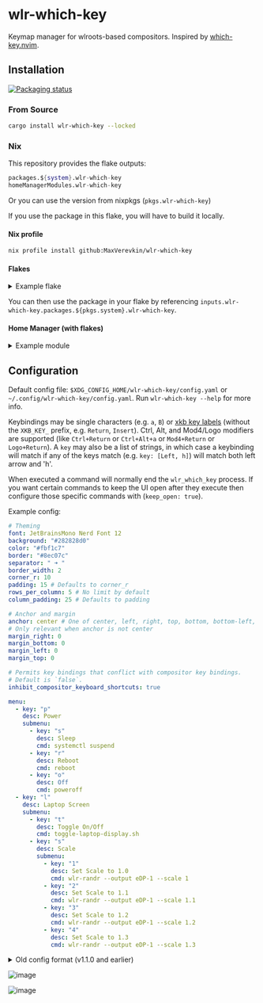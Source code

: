 # wlr-which-key

Keymap manager for wlroots-based compositors. Inspired by [which-key.nvim](https://github.com/folke/which-key.nvim).

## Installation

[![Packaging status](https://repology.org/badge/vertical-allrepos/wlr-which-key.svg)](https://repology.org/project/wlr-which-key/versions)

### From Source

```sh
cargo install wlr-which-key --locked
```

### Nix

This repository provides the flake outputs:
```nix
packages.${system}.wlr-which-key
homeManagerModules.wlr-which-key
```
Or you can use the version from nixpkgs (`pkgs.wlr-which-key`)

If you use the package in this flake, you will have to build it locally.

#### Nix profile

```sh
nix profile install github:MaxVerevkin/wlr-which-key
```

#### Flakes

<details>
  <summary>Example flake</summary>

  ```nix
    {
      inputs = {
        # other inputs...      
        wlr-which-key = {
          url = "github:MaxVerevkin/wlr-which-key";
          # Optionally, pin the nixpkgs version to the one in your flake:
          inputs.nixpkgs.follows = "nixpkgs"; # Replace "nixpkgs" with the name of your nixpkgs flake input
        };
      };
      
      # the rest of your flake, outputs, etc ...
    }
  ```
</details>

You can then use the package in your flake by referencing `inputs.wlr-which-key.packages.${pkgs.system}.wlr-which-key`.

#### Home Manager (with flakes)

<details>
  <summary>Example module</summary>

  ```nix
  {
    pkgs,
    inputs,
    ...
  }:
  {
    imports = [
      inputs.wlr-which-key.homeManagerModules.wlr-which-key
    ];
    programs.wlr-which-key = {
      enable = true;
      package = inputs.wlr-which-key.${pkgs.system}.wlr-which-key; # Optional, the default is the package the flake provides
      # The following is equivelent to the example config, but in nix
      settings = {
        font = "JetBrainsMono Nerd Font 12";
        background = "#282828d0";
        color = "#fbf1c7";
        border = "#8ec07c";
        separator = " ➜ ";
        border_width = 2;
        corner_r = 10;
        padding = 15; 
        rows_per_column = 5;
        column_padding = 25;

        anchor = "center";
        margin_right = 0;
        margin_bottom = 0;
        margin_left = 0;
        margin_top = 0;

        inhibit_compositor_keyboard_shortcuts = true;

        menu = [
          {
            key = "p";
            desc = "Power";
            submenu = [
              {
                key = "s";
                desc = "Sleep";
                cmd = "systemctl suspend";
              }
              {
                key = "r";
                desc = "Reboot";
                cmd = "reboot";
              }
              {
                key = "o";
                desc = "Off";
                cmd = "poweroff";
              }
            ];
          }
          {
            key = "l";
            desc = "Laptop Screen";
            submenu = [
              {
                key = "t";
                desc = "Toggle On/Off";
                cmd = "toggle-laptop-display.sh";
              }
              {
                key = "s";
                desc = "Scale";
                submenu = [
                  {
                    key = "1";
                    desc = "Set Scale to 1.0";
                    cmd = "wlr-randr --output eDP-1 --scale 1";
                  }
                  {
                    key = "2";
                    desc = "Set Scale to 1.1";
                    cmd = "wlr-randr --output eDP-1 --scale 1.1";
                  }
                  {
                    key = "3";
                    desc = "Set Scale to 1.2";
                    cmd = "wlr-randr --output eDP-1 --scale 1.2";
                  }
                  {
                    key = "4";
                    desc = "Set Scale to 1.3";
                    cmd = "wlr-randr --output eDP-1 --scale 1.3";
                  }
                ];
              }
            ];
          }
        ];
      };
    };
  }
  ```
</details>

## Configuration

Default config file: `$XDG_CONFIG_HOME/wlr-which-key/config.yaml` or `~/.config/wlr-which-key/config.yaml`. Run `wlr-which-key --help` for more info.

Keybindings may be single characters (e.g. `a`, `B`) or [xkb key labels](https://github.com/xkbcommon/libxkbcommon/blob/master/include/xkbcommon/xkbcommon-keysyms.h) (without the `XKB_KEY_` prefix, e.g. `Return`, `Insert`). Ctrl, Alt, and Mod4/Logo modifiers are supported (like `Ctrl+Return` or `Ctrl+Alt+a` or `Mod4+Return` or `Logo+Return`). A `key` may also be a list of strings, in which case a keybinding will match if any of the keys match (e.g. `key: [Left, h]`) will match both left arrow and 'h'.

When executed a command will normally end the `wlr_which_key` process. If you want certain commands to keep the UI open after they execute then
configure those specific commands with (`keep_open: true`).

Example config:

```yaml
# Theming
font: JetBrainsMono Nerd Font 12
background: "#282828d0"
color: "#fbf1c7"
border: "#8ec07c"
separator: " ➜ "
border_width: 2
corner_r: 10
padding: 15 # Defaults to corner_r
rows_per_column: 5 # No limit by default
column_padding: 25 # Defaults to padding

# Anchor and margin
anchor: center # One of center, left, right, top, bottom, bottom-left, top-left, etc.
# Only relevant when anchor is not center
margin_right: 0
margin_bottom: 0
margin_left: 0
margin_top: 0

# Permits key bindings that conflict with compositor key bindings.
# Default is `false`.
inhibit_compositor_keyboard_shortcuts: true

menu:
  - key: "p"
    desc: Power
    submenu:
      - key: "s"
        desc: Sleep
        cmd: systemctl suspend
      - key: "r"
        desc: Reboot
        cmd: reboot
      - key: "o"
        desc: Off
        cmd: poweroff
  - key: "l"
    desc: Laptop Screen
    submenu:
      - key: "t"
        desc: Toggle On/Off
        cmd: toggle-laptop-display.sh
      - key: "s"
        desc: Scale
        submenu:
          - key: "1"
            desc: Set Scale to 1.0
            cmd: wlr-randr --output eDP-1 --scale 1
          - key: "2"
            desc: Set Scale to 1.1
            cmd: wlr-randr --output eDP-1 --scale 1.1
          - key: "3"
            desc: Set Scale to 1.2
            cmd: wlr-randr --output eDP-1 --scale 1.2
          - key: "4"
            desc: Set Scale to 1.3
            cmd: wlr-randr --output eDP-1 --scale 1.3
```

<details>
  <summary> Old config format (v1.1.0 and earlier) </summary>

  ```yaml
  # Theming
  font: JetBrainsMono Nerd Font 12
  background: "#282828d0"
  color: "#fbf1c7"
  border: "#8ec07c"
  separator: " ➜ "
  border_width: 2
  corner_r: 10
  padding: 15 # Defaults to corner_r

  # Anchor and margin
  anchor: center # One of center, left, right, top, bottom, bottom-left, top-left, etc.
  # Only relevant when anchor is not center
  margin_right: 0
  margin_bottom: 0
  margin_left: 0
  margin_top: 0

  menu:
    "w":
      desc: WiFi
      submenu:
        "t": { desc: Toggle, cmd: wifi_toggle.sh }
        "c": { desc: Connections, cmd: kitty --class nmtui-connect nmtui-connect }
    "p":
      desc: Power
      submenu:
        "s": { desc: Sleep, cmd: systemctl suspend }
        "r": { desc: Reboot, cmd: reboot }
        "o": { desc: Off, cmd: poweroff }
    "t":
      desc: Theme
      submenu:
        "d": { desc: Dark, cmd: dark-theme on }
        "l": { desc: Light, cmd: dark-theme off }
        "t": { desc: Toggle, cmd: dark-theme toggle, keep_open: true }
    "l":
      desc: Laptop Screen
      submenu:
        "t": { desc: Toggle On/Off, cmd: toggle-laptop-display.sh }
        "s":
          desc: Scale
          submenu:
            "1": { desc: Set Scale to 1.0, cmd: wlr-randr --output eDP-1 --scale 1 }
            "2": { desc: Set Scale to 1.1, cmd: wlr-randr --output eDP-1 --scale 1.1 }
            "3": { desc: Set Scale to 1.2, cmd: wlr-randr --output eDP-1 --scale 1.2 }
            "4": { desc: Set Scale to 1.3, cmd: wlr-randr --output eDP-1 --scale 1.3 }
  ```
</details>

![image](https://user-images.githubusercontent.com/34583604/233025292-af0d5798-1854-4809-b08f-2e8f1a65b3ce.png)

![image](https://user-images.githubusercontent.com/34583604/233025368-e59a386a-6a52-4168-a6e3-5102ea6329cf.png)
